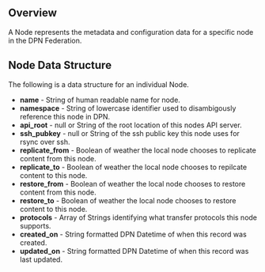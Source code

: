 ## Overview

A Node represents the metadata and configuration data for a specific node in the DPN Federation.

## Node Data Structure

The following is a data structure for an individual Node.
* **name** - String of human readable name for node.
* **namespace** - String of lowercase identifier used to disambigously reference this node in DPN.
* **api_root** - null or String of the root location of this nodes API server.
* **ssh_pubkey** - null or String of the ssh public key this node uses for rsync over ssh.
* **replicate_from** - Boolean of weather the local node chooses to replicate content from this node.
* **replicate_to** - Boolean of weather the local node chooses to repilcate content to this node.
* **restore_from** - Boolean of weather the local node chooses to restore content from this node.
* **restore_to** - Boolean of weather the local node chooses to restore content to this node.
* **protocols** - Array of Strings identifying what transfer protocols this node supports.
* **created_on** - String formatted DPN Datetime of when this record was created.
* **updated_on** - String formatted DPN Datetime of when this record was last updated.
